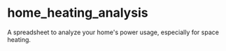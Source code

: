 # home_heating_analysis
A spreadsheet to analyze your home's power usage, especially for space heating.

